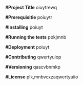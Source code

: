**#Project Title** 
 oiuytrewq 
                                
**#Prerequisitie** 
 poiuytr 
                                
**#Installing** 
 poiuyt 
                                
**#Running the tests** 
 pokjmnb 
                                
**#Deployment** 
 poiuyt 
                                
**#Contributing** 
 qwertyuiop
                                
**#Versioning** 
 qascvbnmkp
                                
**#License** 
 plk,mnbvcxzaqwertyuiio